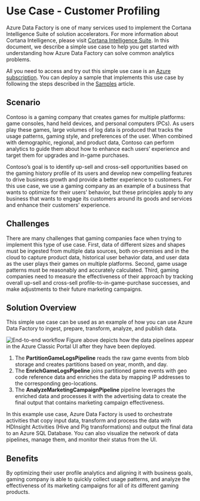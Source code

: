 <properties 
	pageTitle="Use Case - Customer Profiling" 
	description="Learn how Azure Data Factory is used to create a data-driven workflow (pipeline) to profile gaming customers." 
	services="data-factory" 
	documentationCenter="" 
	authors="spelluru" 
	manager="jhubbard" 
	editor="monicar"/>

<tags 
	ms.service="data-factory" 
	ms.workload="data-services" 
	ms.tgt_pltfrm="na" 
	ms.devlang="na" 
	ms.topic="article" 
	ms.date="01/26/2016" 
	ms.author="spelluru"/>

# Use Case - Customer Profiling

Azure Data Factory is one of many services used to implement the Cortana Intelligence Suite of solution accelerators.  For more information about Cortana Intelligence, please visit [Cortana Intelligence Suite](http://www.microsoft.com/cortanaanalytics). In this document, we describe a simple use case to help you get started with understanding how Azure Data Factory can solve common analytics problems.

All you need to access and try out this simple use case is an [Azure subscription](https://azure.microsoft.com/pricing/free-trial/).  You can deploy a sample that implements this use case by following the steps described in the [Samples](data-factory-samples.md) article.

## Scenario

Contoso is a gaming company that creates games for multiple platforms: game consoles, hand held devices, and personal computers (PCs). As users play these games, large volumes of log data is produced that tracks the usage patterns, gaming style, and preferences of the user.  When combined with demographic, regional, and product data, Contoso can perform analytics to guide them about how to enhance each users’ experience and target them for upgrades and in-game purchases. 

Contoso’s goal is to identify up-sell and cross-sell opportunities based on the gaming history profile of its users and develop new compelling features to drive business growth and provide a better experience to customers. For this use case, we use a gaming company as an example of a business that wants to optimize for their users’ behavior, but these principles apply to any business that wants to engage its customers around its goods and services and enhance their customers’ experience.

## Challenges

There are many challenges that gaming companies face when trying to implement this type of use case. First, data of different sizes and shapes must be ingested from multiple data sources, both on-premises and in the cloud to capture product data, historical user behavior data, and user data as the user plays their games on multiple platforms. Second, game usage patterns must be reasonably and accurately calculated. Third, gaming companies need to measure the effectiveness of their approach by tracking overall up-sell and cross-sell profile-to-in-game-purchase successes, and make adjustments to their future marketing campaigns.

## Solution Overview

This simple use case can be used as an example of how you can use Azure Data Factory to ingest, prepare, transform, analyze, and publish data.

![End-to-end workflow](./media/data-factory-customer-profiling-usecase/EndToEndWorkflow.png)
Figure above depicts how the data pipelines appear in the Azure Classic Portal UI after they have been deployed.

1.	The **PartitionGameLogsPipeline** reads the raw game events from blob storage and creates partitions based on year, month, and day.
2.	The **EnrichGameLogsPipeline** joins partitioned game events with geo code reference data and enriches the data by mapping IP addresses to the corresponding geo-locations.
3.	The **AnalyzeMarketingCampaignPipeline** pipeline leverages the enriched data and processes it with the advertising data to create the final output that contains marketing campaign effectiveness.

In this example use case, Azure Data Factory is used to orchestrate activities that copy input data, transform and process the data with HDInsight Activities (Hive and Pig transformations) and output the final data to an Azure SQL Database.  You can also visualize the network of data pipelines, manage them, and monitor their status from the UI.

## Benefits

By optimizing their user profile analytics and aligning it with business goals, gaming company is able to quickly collect usage patterns, and analyze the effectiveness of its marketing campaigns for all of its different gaming products.




